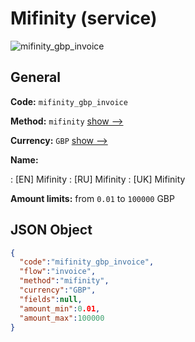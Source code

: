 
# Mifinity (service) 
![mifinity_gbp_invoice](https://static.openfintech.io/payment_methods/mifinity_gbp_invoice/logo.svg?w=400&c=v0.59.26#w200)  

## General 
 
**Code:** `mifinity_gbp_invoice` 
 
**Method:** `mifinity` 
 [show -->](/payment-methods/mifinity/) 
 
**Currency:** `GBP` [show -->](/currencies/GBP/) 
 
**Name:** 
 
:	[EN] Mifinity 
:	[RU] Mifinity 
:	[UK] Mifinity 
 
**Amount limits:** from `0.01` to `100000` GBP 

## JSON Object 

```json
{
  "code":"mifinity_gbp_invoice",
  "flow":"invoice",
  "method":"mifinity",
  "currency":"GBP",
  "fields":null,
  "amount_min":0.01,
  "amount_max":100000
}
```  
